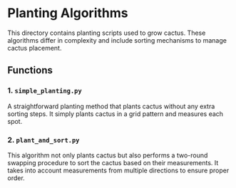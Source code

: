 # Planting Algorithms

This directory contains planting scripts used to grow cactus. These algorithms differ in complexity and include sorting mechanisms to manage cactus placement.

## Functions

### 1. `simple_planting.py`
A straightforward planting method that plants cactus without any extra sorting steps. It simply plants cactus in a grid pattern and measures each spot.

### 2. `plant_and_sort.py`
This algorithm not only plants cactus but also performs a two-round swapping procedure to sort the cactus based on their measurements. It takes into account measurements from multiple directions to ensure proper order.
